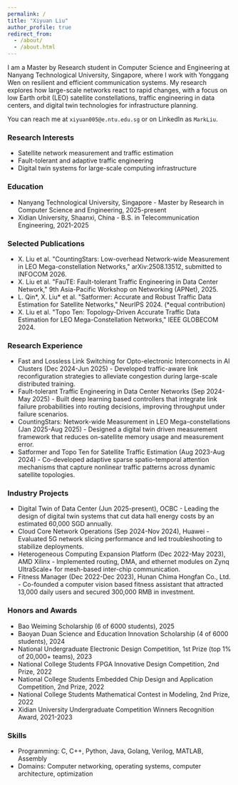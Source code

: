 ```yaml
---
permalink: /
title: "Xiyuan Liu"
author_profile: true
redirect_from: 
  - /about/
  - /about.html
---
```


I am a Master by Research student in Computer Science and Engineering at Nanyang Technological University, Singapore, where I work with Yonggang Wen on resilient and efficient communication systems. My research explores how large-scale networks react to rapid changes, with a focus on low Earth orbit (LEO) satellite constellations, traffic engineering in data centers, and digital twin technologies for infrastructure planning.

You can reach me at `xiyuan005@e.ntu.edu.sg` or on LinkedIn as `MarkLiu`.

### Research Interests
- Satellite network measurement and traffic estimation
- Fault-tolerant and adaptive traffic engineering
- Digital twin systems for large-scale computing infrastructure

### Education
- Nanyang Technological University, Singapore - Master by Research in Computer Science and Engineering, 2025-present
- Xidian University, Shaanxi, China - B.S. in Telecommunication Engineering, 2021-2025

### Selected Publications
- X. Liu et al. "CountingStars: Low-overhead Network-wide Measurement in LEO Mega-constellation Networks," arXiv:2508.13512, submitted to INFOCOM 2026.
- X. Liu et al. "FauTE: Fault-tolerant Traffic Engineering in Data Center Network," 9th Asia-Pacific Workshop on Networking (APNet), 2025.
- L. Qin*, X. Liu* et al. "Satformer: Accurate and Robust Traffic Data Estimation for Satellite Networks," NeurIPS 2024. (*equal contribution)
- X. Liu et al. "Topo Ten: Topology-Driven Accurate Traffic Data Estimation for LEO Mega-Constellation Networks," IEEE GLOBECOM 2024.

### Research Experience
- Fast and Lossless Link Switching for Opto-electronic Interconnects in AI Clusters (Dec 2024-Jun 2025) - Developed traffic-aware link reconfiguration strategies to alleviate congestion during large-scale distributed training.
- Fault-tolerant Traffic Engineering in Data Center Networks (Sep 2024-May 2025) - Built deep learning based controllers that integrate link failure probabilities into routing decisions, improving throughput under failure scenarios.
- CountingStars: Network-wide Measurement in LEO Mega-constellations (Jan 2025-Aug 2025) - Designed a digital twin driven measurement framework that reduces on-satellite memory usage and measurement error.
- Satformer and Topo Ten for Satellite Traffic Estimation (Aug 2023-Aug 2024) - Co-developed adaptive sparse spatio-temporal attention mechanisms that capture nonlinear traffic patterns across dynamic satellite topologies.

### Industry Projects
- Digital Twin of Data Center (Jun 2025-present), OCBC - Leading the design of digital twin systems that cut data hall energy costs by an estimated 60,000 SGD annually.
- Cloud Core Network Operations (Sep 2024-Nov 2024), Huawei - Evaluated 5G network slicing performance and led troubleshooting to stabilize deployments.
- Heterogeneous Computing Expansion Platform (Dec 2022-May 2023), AMD Xilinx - Implemented routing, DMA, and ethernet modules on Zynq UltraScale+ for mesh-based inter-chip communication.
- Fitness Manager (Dec 2022-Dec 2023), Hunan Chima Hongfan Co., Ltd. - Co-founded a computer vision based fitness assistant that attracted 13,000 daily users and secured 300,000 RMB in investment.

### Honors and Awards
- Bao Weiming Scholarship (6 of 6000 students), 2025
- Baoyan Duan Science and Education Innovation Scholarship (4 of 6000 students), 2024
- National Undergraduate Electronic Design Competition, 1st Prize (top 1% of 20,000+ teams), 2023
- National College Students FPGA Innovative Design Competition, 2nd Prize, 2022
- National College Students Embedded Chip Design and Application Competition, 2nd Prize, 2022
- National College Students Mathematical Contest in Modeling, 2nd Prize, 2022
- Xidian University Undergraduate Competition Winners Recognition Award, 2021-2023

### Skills
- Programming: C, C++, Python, Java, Golang, Verilog, MATLAB, Assembly
- Domains: Computer networking, operating systems, computer architecture, optimization
